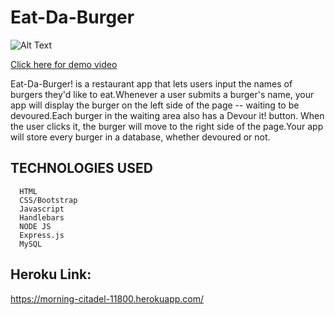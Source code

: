 # Eat-Da-Burger

   ![Alt Text](https://github.com/etabdi/eat-da-burger/blob/Gpublic\assets\img\eat-du-burger.PNG)
      
[ Click here for demo video ](https://drive.google.com/file/d/1ClhRcCXVW7_CVUcSSjWxf0e0Sr2sRs7E/view)


Eat-Da-Burger! is a restaurant app that lets users input the names of burgers they'd like to eat.Whenever a user submits a burger's name, your app will display the burger on the left side of the page -- waiting to be devoured.Each burger in the waiting area also has a Devour it! button. When the user clicks it, the burger will move to the right side of the page.Your app will store every burger in a database, whether devoured or not.







 ## TECHNOLOGIES USED

      HTML
      CSS/Bootstrap
      Javascript
      Handlebars
      NODE JS   
      Express.js
      MySQL 
    
## Heroku Link:
https://morning-citadel-11800.herokuapp.com/